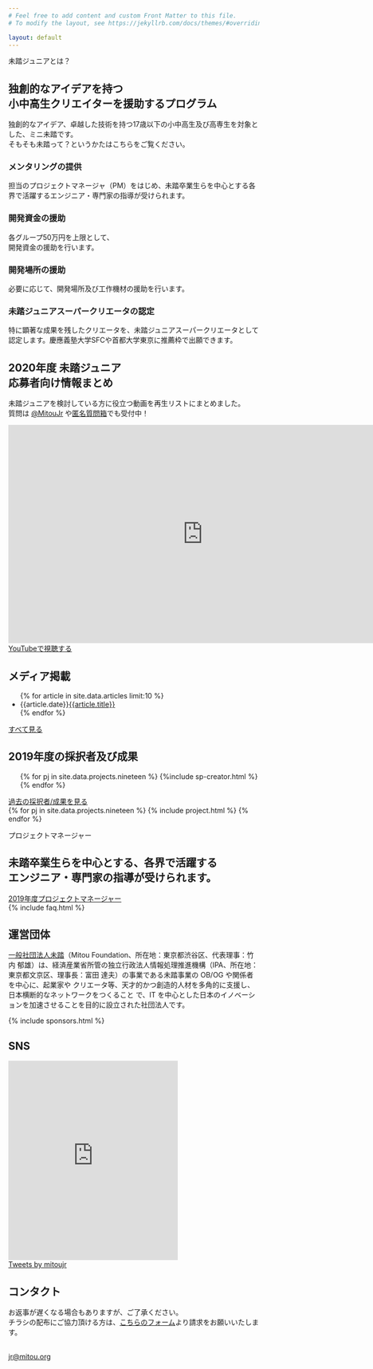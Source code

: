 ```yaml
---
# Feel free to add content and custom Front Matter to this file.
# To modify the layout, see https://jekyllrb.com/docs/themes/#overriding-theme-defaults

layout: default
---
```

<section id="about">
  <p class="subtitle">未踏ジュニアとは？</p>
  <h2 class="s-title">独創的なアイデアを持つ<br>小中高生クリエイターを援助するプログラム</h2>
  <p>独創的なアイデア、卓越した技術を持つ17歳以下の小中高生及び高専生を対象とした、ミニ未踏です。<br class="pc">
  そもそも未踏って？というかたはこちらをご覧ください。</p>
  <div class="service flex">
    <div class="service-one">
      <i class="fas fa-graduation-cap green"></i>
      <h3>メンタリングの提供</h3>
      <p>担当のプロジェクトマネージャ（PM）をはじめ、未踏卒業生らを中心とする各界で活躍するエンジニア・専門家の指導が受けられます。</p>
    </div>
    <div class="service-one">
      <i class="fas fa-dollar-sign green"></i>
      <h3>開発資金の援助</h3>
      <p>各グループ50万円を上限として、<br class="ph">開発資金の援助を行います。</p>
    </div>
    <div class="service-one">
      <i class="fas fa-cog green"></i>
      <h3>開発場所の援助</h3>
      <p>必要に応じて、開発場所及び工作機材の援助を行います。</p>
    </div>
    <div class="service-one">
      <i class="fas fa-link green"></i>
      <h3>未踏ジュニアスーパークリエータの認定</h3>
      <p>特に顕著な成果を残したクリエータを、未踏ジュニアスーパークリエータとして認定します。慶應義塾大学SFCや首都大学東京に推薦枠で出願できます。</p>
    </div>
  </div>

  <h2>2020年度 未踏ジュニア <br class="ph">応募者向け情報まとめ</h2>
  <p>未踏ジュニアを検討している方に役立つ動画を再生リストにまとめました。<br class="pc">質問は <a href="https://twitter.com/mitoujr">@MitouJr</a> や<a href="https://bit.ly/mitoujr-q-box">匿名質問箱</a>でも受付中！</p>
  <div class="youtube">
    <iframe width="779" height="438" src="https://www.youtube.com/embed/videoseries?list=PLNObH2jlC6lc3c-gRpILyQrMhlqBIRjKr" frameborder="0" allow="accelerometer; autoplay; encrypted-media; gyroscope; picture-in-picture" allowfullscreen=""></iframe>
  </div>
  <a href="https://www.youtube.com/playlist?list=PLNObH2jlC6lfFCBZeq10OrpsEOdSGkkBd&disable_polymer=true" class="button">YouTubeで視聴する</a>
</section>
<section id="articles">
  <h2> <i class="far fa-newspaper green"></i> メディア掲載</h2>
  <ul>
    {% for article in site.data.articles limit:10 %}
    <li><span>{{article.date}}</span><a href="{{article.url}}">{{article.title}}</a></li>
    {% endfor %}
  </ul>
  <a href="/media" class="button">すべて見る</a>
</section>
<section id="results">
  <h2>2019年度の採択者及び成果</h2>
  <ul>
    {% for pj in site.data.projects.nineteen %}
    {%include sp-creator.html %}
    {% endfor %}
  </ul>
  <a href="/past-projects" class="button">過去の採択者/成果を見る</a>
  <div class="projects flex">
    {% for pj in site.data.projects.nineteen %}
      {% include project.html %}
    {% endfor %}
  </div>
</section>
<section id="project-manager">
  <p class="subtitle">プロジェクトマネージャー</p>
  <h2 class="s-title">未踏卒業生らを中心とする、各界で活躍する<br class="pc">エンジニア・専門家の指導が受けられます。</h2>
  <a href="/pm" class="button">2019年度プロジェクトマネージャー</a>
</section>
{% include faq.html %}
<section>
  <h2>運営団体</h2>
  <p><a href="https://www.mitou.org/">一般社団法人未踏</a>（Mitou Foundation、所在地：東京都渋谷区、代表理事：竹内 郁雄）は、経済産業省所管の独立行政法人情報処理推進機構（IPA、所在地：東京都文京区、理事長：富田 達夫）の事業である未踏事業の OB/OG や関係者を中心に、起業家や クリエータ等、天才的かつ創造的人材を多角的に支援し、日本横断的なネットワークをつくること で、IT を中心とした日本のイノベーションを加速させることを目的に設立された社団法人です。</p>
</section>
{% include sponsors.html %}
<section id="sns">
  <h2>SNS</h2>
  <div class="flex">
  <div class="facebook w-half">
    <iframe src="https://www.facebook.com/plugins/page.php?href=https%3A%2F%2Fwww.facebook.com%2Fmitoujr&tabs=timeline&width=340&height=400&small_header=true&adapt_container_width=true&hide_cover=true&show_facepile=true&appId" width="340" height="400" style="border:none;overflow:hidden" scrolling="no" frameborder="0" allowTransparency="true" allow="encrypted-media"></iframe>
  </div>
  <div class="twitter w-half">
    <a class="twitter-timeline" data-height="400" data-width="340" href="https://twitter.com/mitoujr?ref_src=twsrc%5Etfw">Tweets by mitoujr</a> <script async src="https://platform.twitter.com/widgets.js" charset="utf-8"></script>
  </div>
  </div>
</section>
<section id="contact">
  <h2>コンタクト</h2>
  <p>お返事が遅くなる場合もありますが、ご了承ください。<br class="pc">チラシの配布にご協力頂ける方は、<a href="https://goo.gl/forms/LbmaEz1kNrN1WFgt2">こちらのフォーム</a>より請求をお願いいたします。</p>
  <i class="fas fa-envelope green" style="font-size:36px;"></i><br>
  <a href="mailto:jr@mitou.org">jr@mitou.org</a>
</section>
